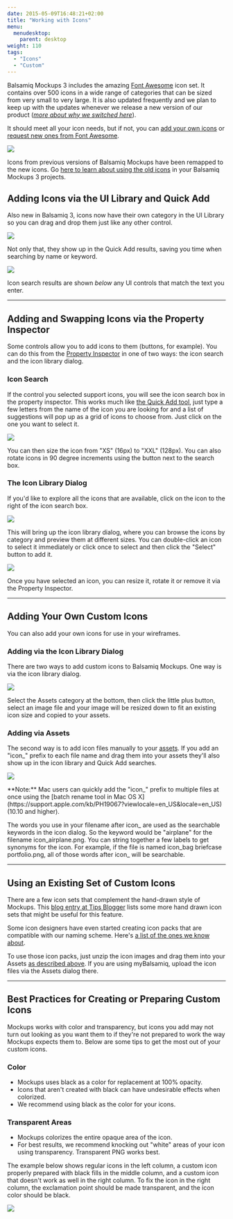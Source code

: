 ```yaml
---
date: 2015-05-09T16:48:21+02:00
title: "Working with Icons"
menu:
  menudesktop:
    parent: desktop
weight: 110
tags:
  - "Icons"
  - "Custom"
---
```


Balsamiq Mockups 3 includes the amazing [Font Awesome](http://fortawesome.github.io/Font-Awesome/) icon set. It contains over 500 icons in a wide range of categories that can be sized from very small to very large. It is also updated frequently and we plan to keep up with the updates whenever we release a new version of our product (_[more about why we switched here](http://blogs.balsamiq.com/product/2015/03/31/font-awesome/)_).

It should meet all your icon needs, but if not, you can [add your own icons](#adding-your-own-custom-icons) or [request new ones from Font Awesome](http://fortawesome.github.io/Font-Awesome/community/#requesting-new-icons).

![](//media.balsamiq.com/img/support/docs/m4d/b3/icon-library.png)

Icons from previous versions of Balsamiq Mockups have been remapped to the new icons. Go [here to learn about using the old icons](/desktop/transition/#where-are-the-old-icons-can-i-still-use-them) in your Balsamiq Mockups 3 projects.

## Adding Icons via the UI Library and Quick Add

Also new in Balsamiq 3, icons now have their own category in the UI Library so you can drag and drop them just like any other control.

![](//media.balsamiq.com/img/support/docs/m4d/b3/icon-uilibrary.png)

Not only that, they show up in the Quick Add results, saving you time when searching by name or keyword.

![](//media.balsamiq.com/img/support/docs/m4d/b3/icon-quickadd.png)

Icon search results are shown _below_ any UI controls that match the text you enter.

* * *

## Adding and Swapping Icons via the Property Inspector

Some controls allow you to add icons to them (buttons, for example). You can do this from the [Property Inspector](/desktop/inspector/) in one of two ways: the icon search and the icon library dialog.

### Icon Search

If the control you selected support icons, you will see the icon search box in the property inspector. This works much like [the Quick Add tool](/desktop/overview/#the-quick-add-tool), just type a few letters from the name of the icon you are looking for and a list of suggestions will pop up as a grid of icons to choose from. Just click on the one you want to select it.

![](//media.balsamiq.com/img/support/docs/m4d/b3/icon-search.png)

You can then size the icon from "XS" (16px) to "XXL" (128px). You can also rotate icons in 90 degree increments using the button next to the search box.

### The Icon Library Dialog

If you'd like to explore all the icons that are available, click on the icon to the right of the icon search box.

![](//media.balsamiq.com/img/support/docs/m4d/b3/icon-open-library.png)

This will bring up the icon library dialog, where you can browse the icons by category and preview them at different sizes. You can double-click an icon to select it immediately or click once to select and then click the "Select" button to add it.

![](//media.balsamiq.com/img/support/docs/m4d/b3/icon-library.png)

Once you have selected an icon, you can resize it, rotate it or remove it via the Property Inspector.

* * *

## Adding Your Own Custom Icons

You can also add your own icons for use in your wireframes.

### Adding via the Icon Library Dialog

There are two ways to add custom icons to Balsamiq Mockups. One way is via the icon library dialog.

![](//media.balsamiq.com/img/support/docs/m4d/b3/icon-import.png)

Select the Assets category at the bottom, then click the little plus button, select an image file and your image will be resized down to fit an existing icon size and copied to your assets.

### Adding via Assets

The second way is to add icon files manually to your [assets](/desktop/images/). If you add an "icon_" prefix to each file name and drag them into your assets they'll also show up in the icon library and Quick Add searches.

![](//media.balsamiq.com/img/support/docs/m4d/b3/icon-custom.png)

<span class="alert alert-info show" role="alert">
**Note:** Mac users can quickly add the "icon_" prefix to multiple files at once using the [batch rename tool in Mac OS X](https://support.apple.com/kb/PH19067?viewlocale=en_US&locale=en_US) (10.10 and higher).
</span>

The words you use in your filename after icon\_ are used as the searchable keywords in the icon dialog. So the keyword would be "airplane" for the filename icon\_airplane.png. You can string together a few labels to get synonyms for the icon. For example, if the file is named icon\_bag briefcase portfolio.png, all of those words after icon\_ will be searchable.

* * *

## Using an Existing Set of Custom Icons

There are a few icon sets that complement the hand-drawn style of Mockups. This [blog entry at Tips Blogger](http://www.tipsblogger.com/2009/11/30-awesome-hand-drawnsketch-icon-sets/) lists some more hand drawn icon sets that might be useful for this feature.

Some icon designers have even started creating icon packs that are compatible with our naming scheme. Here's [a list of the ones we know about](https://support.balsamiq.com/resources/extensions/#custom-icon-packs).

To use those icon packs, just unzip the icon images and drag them into your Assets [as described above](#adding-via-assets). If you are using myBalsamiq, upload the icon files via the Assets dialog there.

* * *

## Best Practices for Creating or Preparing Custom Icons

Mockups works with color and transparency, but icons you add may not turn out looking as you want them to if they're not prepared to work the way Mockups expects them to. Below are some tips to get the most out of your custom icons.

### Color

*   Mockups uses black as a color for replacement at 100% opacity.
*   Icons that aren't created with black can have undesirable effects when colorized.
*   We recommend using black as the color for your icons.

### Transparent Areas

*   Mockups colorizes the entire opaque area of the icon.
*   For best results, we recommend knocking out "white" areas of your icon using transparency. Transparent PNG works best.

The example below shows regular icons in the left column, a custom icon properly prepared with black fills in the middle column, and a custom icon that doesn't work as well in the right column. To fix the icon in the right column, the exclamation point should be made transparent, and the icon color should be black.

![](//media.balsamiq.com/img/support/docs/m4d/customicon-bestpractice.png)